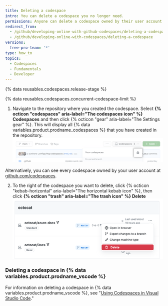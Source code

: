 ```yaml
---
title: Deleting a codespace
intro: You can delete a codespace you no longer need.
permissions: Anyone can delete a codespace owned by their user account.
redirect_from:
  - /github/developing-online-with-github-codespaces/deleting-a-codespace
  - /github/developing-online-with-codespaces/deleting-a-codespace
versions:
  free-pro-team: '*'
type: how_to
topics:
  - Codespaces
  - Fundamentals
  - Developer
---
```


{% data reusables.codespaces.release-stage %}

{% data reusables.codespaces.concurrent-codespace-limit %}

1. Navigate to the repository where you created the codespace. Select **{% octicon "codespaces" aria-label="The codespaces icon" %} Codespaces** and then click {% octicon "gear" aria-label="The Settings gear" %}. This will display all {% data variables.product.prodname_codespaces %} that you have created in the repository. ![Codespaces tab](/assets/images/help/codespaces/codespaces-manage.png)

  Alternatively, you can see every codespace owned by your user account at [github.com/codespaces](https://github.com/codespaces).

2. To the right of the codespace you want to delete, click {% octicon "kebab-horizontal" aria-label="The horizontal kebab icon" %}, then click **{% octicon "trash" aria-label="The trash icon" %} Delete** ![Delete button](/assets/images/help/codespaces/delete-codespace.png)

### Deleting a codespace in {% data variables.product.prodname_vscode %}

For information on deleting a codespace in {% data variables.product.prodname_vscode %}, see "[Using Codespaces in Visual Studio Code](/codespaces/developing-in-codespaces/using-codespaces-in-visual-studio-code#deleting-a-codespace-in-visual-studio-code)."